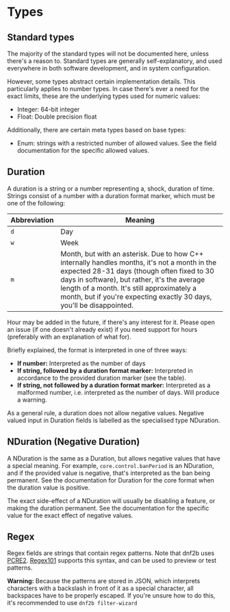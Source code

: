 # Types

## Standard types

The majority of the standard types will not be documented here, unless there's a reason to. Standard types are generally self-explanatory, and used everywhere in both software development, and in system configuration.

However, some types abstract certain implementation details. This particularly applies to number types. In case there's ever a need for the exact limits, these are the underlying types used for numeric values:

* Integer: 64-bit integer
* Float: Double precision float

Additionally, there are certain meta types based on base types:

* Enum: strings with a restricted number of allowed values. See the field documentation for the specific allowed values.

## Duration

A duration is a string or a number representing a, shock, duration of time. Strings consist of a number with a duration format marker, which must be one of the following:

| Abbreviation | Meaning |
| --- | --- |
| `d` | Day |
| `w` | Week |
| `m` | Month, but with an asterisk. Due to how C++ internally handles months, it's not a month in the expected 28-31 days (though often fixed to 30 days in software), but rather, it's the average length of a month. It's still approximately a month, but if you're expecting exactly 30 days, you'll be disappointed. |

Hour may be added in the future, if there's any interest for it. Please open an issue (if one doesn't already exist) if you need support for hours (preferably with an explanation of what for).

Briefly explained, the format is interpreted in one of three  ways:
* **If number:** Interpreted as the number of days
* **If string, followed by a duration format marker:** Interpreted in accordance to the provided duration marker (see the table).
* **If string, not followed by a duration format marker:** Interpreted as a malformed number, i.e. interpreted as the number of days. Will produce a warning.

As a general rule, a duration does not allow negative values. Negative valued input in Duration fields is labelled as the specialised type NDuration.

## NDuration (Negative Duration)

A NDuration is the same as a Duration, but allows negative values that have a special meaning. For example, `core.control.banPeriod` is an NDuration, and if the provided value is negative, that's interpreted as the ban being permanent. See the documentation for Duration for the core format when the duration value is positive.

The exact side-effect of a NDuration will usually be disabling a feature, or making the duration permanent. See the documentation for the specific value for the exact effect of negative values.

## Regex

Regex fields are strings that contain regex patterns. Note that dnf2b uses [PCRE2](https://www.pcre.org/current/doc/html/pcre2syntax.html). [Regex101](https://regex101.com/) supports this syntax, and can be used to preview or test patterns.

**Warning:** Because the patterns are stored in JSON, which interprets characters with a backslash in front of it as a special character, all backspaces have to be properly escaped. If you're unsure how to do this, it's recommended to use `dnf2b filter-wizard`
